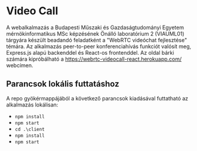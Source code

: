 # Video Call

A webalkalmazás a Budapesti Műszaki és Gazdaságtudományi Egyetem mérnökinformatikus MSc képzésének Önálló laboratórium 2 (VIAUML01) tárgyára készült beadandó feladatként a "WebRTC videóchat fejlesztése" témára. Az alkalmazás peer-to-peer konferenciahívás funkciót valósít meg, Express.js alapú backenddel és React-os frontenddel. Az oldal bárki számára kipróbálható a https://webrtc-videocall-react.herokuapp.com/ webcímen.

## Parancsok lokális futtatáshoz

A repo gyökérmappájából a következő parancsok kiadásával futtatható az alkalmazás lokálisan:

- `npm install`
- `npm start`
- `cd .\client`
- `npm install`
- `npm start`
